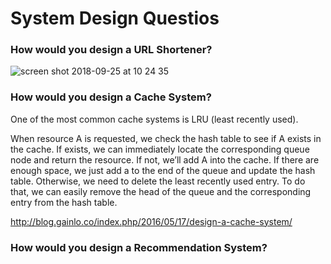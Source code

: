 # System Design Questios

### How would you design a URL Shortener?

![screen shot 2018-09-25 at 10 24 35](https://user-images.githubusercontent.com/11765228/45989231-599aea00-c0ad-11e8-9ba3-7afe4ee024ac.png)

### How would you design a Cache System?

One of the most common cache systems is LRU (least recently used).

When resource A is requested, we check the hash table to see if A exists in the cache. If exists, we can immediately locate the corresponding queue node and return the resource. If not, we’ll add A into the cache. If there are enough space, we just add a to the end of the queue and update the hash table. Otherwise, we need to delete the least recently used entry. To do that, we can easily remove the head of the queue and the corresponding entry from the hash table.

http://blog.gainlo.co/index.php/2016/05/17/design-a-cache-system/

### How would you design a Recommendation System?
